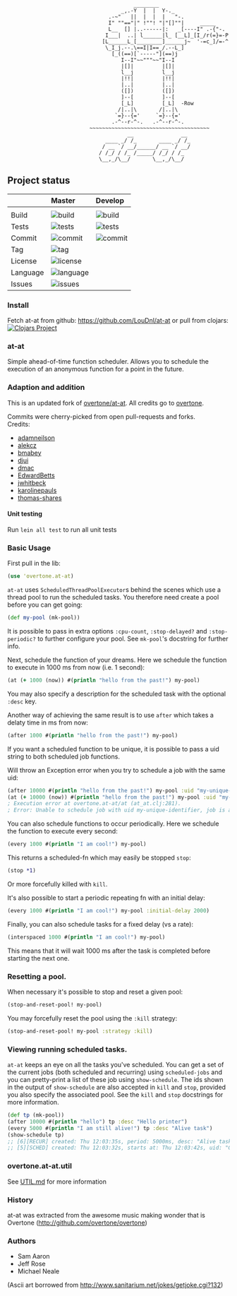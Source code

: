                                             ________
                                        _,.-Y  |  |  Y-._
                                    .-~"   ||  |  |  |   "-.
                                    I" ""=="|" !""! "|"[]""|     _____
                                    L__  [] |..------|:   _[----I" .-{"-.
                                   I___|  ..| l______|l_ [__L]_[I_/r(=}=-P
                                  [L______L_[________]______j~  '-=c_]/=-^
                                   \_I_j.--.\==I|I==_/.--L_]
                                     [_((==)[`-----"](==)j
                                        I--I"~~"""~~"I--I
                                        |[]|         |[]|
                                        l__j         l__j
                                        |!!|         |!!|
                                        |..|         |..|
                                        ([])         ([])
                                        ]--[         ]--[
                                        [_L]         [_L]  -Row
                                       /|..|\       /|..|\
                                      `=}--{='     `=}--{='
                                     .-^--r-^-.   .-^--r-^-.
                              ~~~~~~~~~~~~~~~~~~~~~~~~~~~~~~~~~~~~~~
                                          __               __
                                   ____ _/ /_       ____ _/ /_
                                  / __ `/ __/______/ __ `/ __/
                                 / /_/ / /_ /_____/ /_/ / /_
                                 \__,_/\__/       \__,_/\__/

## Project status
|          | Master         | Develop      |
| -------  | :-----         | :-----       |
|          |                |              |
| Build    | ![build][1]    | ![build][2]  |
| Tests    | ![tests][3]    | ![tests][4]  |
| Commit   | ![commit][5]   | ![commit][6] |
| Tag      | ![tag][7]
| License  | ![license][8]
| Language | ![language][9]
| Issues   | ![issues][10]

[1]: https://github.com/LouDnl/at-at/actions/workflows/leinbuild.yml/badge.svg?branch=master
[2]: https://github.com/LouDnl/at-at/actions/workflows/leinbuild.yml/badge.svg?branch=dev
[3]: https://github.com/LouDnl/at-at/actions/workflows/leintest.yml/badge.svg?branch=master
[4]: https://github.com/LouDnl/at-at/actions/workflows/leintest.yml/badge.svg?branch=dev
[5]: https://shields.io/github/last-commit/LouDnl/at-at/master
[6]: https://shields.io/github/last-commit/LouDnl/at-at/dev
[7]: https://shields.io/github/v/tag/LouDnl/at-at?sort=semver
[8]: https://shields.io/github/license/LouDnl/at-at
[9]: https://shields.io/github/languages/top/LouDnl/at-at
[10]: https://shields.io/github/issues/LouDnl/at-at

### Install

Fetch at-at from github: https://github.com/LouDnl/at-at or pull from clojars: \
[![Clojars Project](https://img.shields.io/clojars/v/org.clojars.loud/at-at.svg)](https://clojars.org/org.clojars.loud/at-at)

### at-at

Simple ahead-of-time function scheduler. Allows you to schedule the execution of an anonymous function for a point in the future.

### Adaption and addition

This is an updated fork of [overtone/at-at](https://github.com/overtone/at-at). All credits go to [overtone](https://github.com/overtone).

Commits were cherry-picked from open pull-requests and forks. \
Credits:
- [adamneilson](https://github.com/adamneilson)
- [alekcz](https://github.com/alekcz)
- [bmabey](https://github.com/bmabey)
- [djui](https://github.com/djui)
- [dmac](https://github.com/dmac)
- [EdwardBetts](https://github.com/EdwardBetts)
- [jwhitbeck](https://github.com/jwhitbeck)
- [karolinepauls](https://github.com/karolinepauls)
- [thomas-shares](https://github.com/thomas-shares)

#### Unit testing

Run `lein all test` to run all unit tests

### Basic Usage

First pull in the lib:

```clj
(use 'overtone.at-at)
```

`at-at` uses `ScheduledThreadPoolExecutor`s behind the scenes which use a thread pool to run the scheduled tasks. You therefore need create a pool before you can get going:

```clj
(def my-pool (mk-pool))
```

It is possible to pass in extra options `:cpu-count`, `:stop-delayed?` and `:stop-periodic?` to further configure your pool. See `mk-pool`'s docstring for further info.

Next, schedule the function of your dreams. Here we schedule the function to execute in 1000 ms from now (i.e. 1 second):

```clj
(at (+ 1000 (now)) #(println "hello from the past!") my-pool)
```

You may also specify a description for the scheduled task with the optional `:desc` key.

Another way of achieving the same result is to use `after` which takes a delaty time in ms from now:

```clj
(after 1000 #(println "hello from the past!") my-pool)
```

If you want a scheduled function to be unique, it is possible to pass a uid string to both scheduled job functions.

Will throw an Exception error when you try to schedule a job with the same uid:

```clj
(after 10000 #(println "hello from the past!") my-pool :uid "my-unique-identifier") ; schedules function
(at (+ 10000 (now)) #(println "hello from the past!") my-pool :uid "my-unique-identifier") ; will throw an Execution error
; Execution error at overtone.at-at/at (at_at.clj:281).
; Error: Unable to schedule job with uid my-unique-identifier, job is already scheduled.0
```

You can also schedule functions to occur periodically. Here we schedule the function to execute every second:

```clj
(every 1000 #(println "I am cool!") my-pool)
```

This returns a scheduled-fn which may easily be stopped `stop`:

```clj
(stop *1)
```

Or more forcefully killed with `kill`.

It's also possible to start a periodic repeating fn with an initial delay:

```clj
(every 1000 #(println "I am cool!") my-pool :initial-delay 2000)
```

Finally, you can also schedule tasks for a fixed delay (vs a rate):

```clj
(interspaced 1000 #(println "I am cool!") my-pool)
```

This means that it will wait 1000 ms after the task is completed before
starting the next one.

### Resetting a pool.

When necessary it's possible to stop and reset a given pool:

```clj
(stop-and-reset-pool! my-pool)
```

You may forcefully reset the pool using the `:kill` strategy:

```clj
(stop-and-reset-pool! my-pool :strategy :kill)
```

### Viewing running scheduled tasks.

`at-at` keeps an eye on all the tasks you've scheduled. You can get a set of the current jobs (both scheduled and recurring) using `scheduled-jobs` and you can pretty-print a list of these job using `show-schedule`. The ids shown in the output of `show-schedule` are also accepted in `kill` and `stop`, provided you also specify the associated pool. See the `kill` and `stop` docstrings for more information.

```clj
(def tp (mk-pool))
(after 10000 #(println "hello") tp :desc "Hello printer")
(every 5000 #(println "I am still alive!") tp :desc "Alive task")
(show-schedule tp)
;; [6][RECUR] created: Thu 12:03:35s, period: 5000ms, desc: "Alive task
;; [5][SCHED] created: Thu 12:03:32s, starts at: Thu 12:03:42s, uid: "G__441", desc: "Hello printer
```

### overtone.at-at.util
See [UTIL.md](doc/UTIL.md) for more information

### History

at-at was extracted from the awesome music making wonder that is Overtone (http://github.com/overtone/overtone)

### Authors

* Sam Aaron
* Jeff Rose
* Michael Neale

(Ascii art borrowed from http://www.sanitarium.net/jokes/getjoke.cgi?132)

